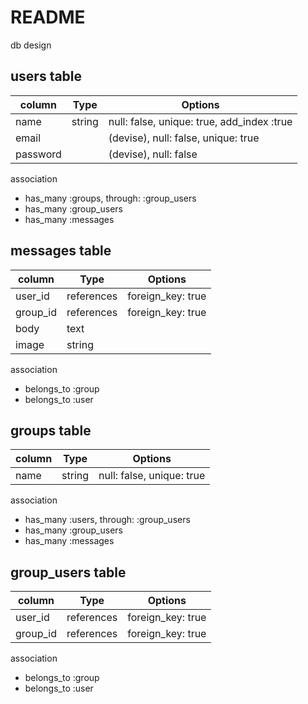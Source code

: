 # README

db design

## users table
|column|Type|Options|
|------|----|-------|
|name|string|null: false, unique: true, add_index :true|
|email||(devise), null: false, unique: true|
|password||(devise), null: false|

association
- has_many :groups, through: :group_users
- has_many :group_users
- has_many :messages

## messages table
|column|Type|Options|
|------|----|-------|
|user_id|references|foreign_key: true|
|group_id|references|foreign_key: true|
|body|text||
|image|string||


association
- belongs_to :group
- belongs_to :user

## groups table
|column|Type|Options|
|------|----|-------|
|name|string|null: false, unique: true|

association
- has_many :users, through: :group_users
- has_many :group_users
- has_many :messages


## group_users table
|column|Type|Options|
|------|----|-------|
|user_id|references|foreign_key: true|
|group_id|references|foreign_key: true|

association
- belongs_to :group
- belongs_to :user


